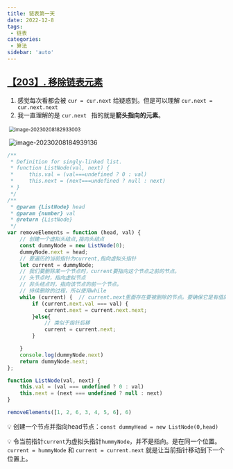 ```yaml
---
title: 链表第一天
date: 2022-12-8
tags:
 - 链表
categories:
 - 算法
sidebar: 'auto'
---
```




## [【203】. 移除链表元素](https://leetcode.cn/problems/remove-linked-list-elements/)

1. 感觉每次看都会被 `cur = cur.next` 给疑惑到。但是可以理解 `cur.next = cur.next.next` 
2. 我一直理解的是  `cur.next ` 指的就是**箭头指向的元素**。

 <img src="https://gitee.com/zhizhu_wlz/image-for-md/raw/master/image-20230208182933003.png" alt="image-20230208182933003" style="zoom:80%;" />

 ![image-20230208184939136](https://gitee.com/zhizhu_wlz/image-for-md/raw/master/image-20230208184939136.png)

```js
/**
 * Definition for singly-linked list.
 * function ListNode(val, next) {
 *     this.val = (val===undefined ? 0 : val)
 *     this.next = (next===undefined ? null : next)
 * }
 */
/**
 * @param {ListNode} head
 * @param {number} val
 * @return {ListNode}
 */
var removeElements = function (head, val) {
    // 创建一个虚拟头结点,指向头结点
    const dummyNode = new ListNode(0);
    dummyNode.next = head;
    // 要遍历的当前指针为current,指向虚拟头指针
    let current = dummyNode;
    // 我们要删除某一个节点时，current要指向这个节点之前的节点。
    // 头节点时，指向虚拟节点
    // 非头结点时，指向该节点的前一个节点。
    // 持续删除的过程，所以使用while
    while (current) {  // current.next里面存在要被删除的节点。要确保它是有值的
        if (current.next.val === val) {
            current.next = current.next.next;
        }else{
            // 类似于指针后移
            current = current.next;
        }

    }
    console.log(dummyNode.next)
    return dummyNode.next;
};

function ListNode(val, next) {
    this.val = (val === undefined ? 0 : val)
    this.next = (next === undefined ? null : next)
}

removeElements([1, 2, 6, 3, 4, 5, 6], 6)

```

:bulb: 创建一个节点并指向head节点：`const dummyHead = new ListNode(0,head)`

:bulb: 令当前指针`current`为虚拟头指针`hummyNode`，并不是指向。是在同一个位置。`current = hummyNode` 和 `current = current.next` 就是让当前指针移动到下一个位置上。